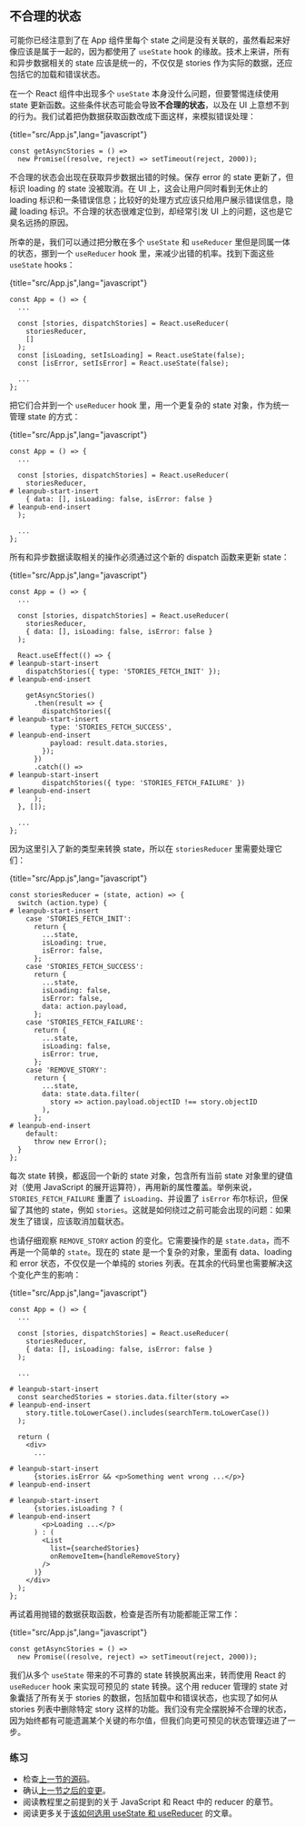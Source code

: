 ## 不合理的状态

可能你已经注意到了在 App 组件里每个 state 之间是没有关联的，虽然看起来好像应该是属于一起的，因为都使用了 `useState` hook 的缘故。技术上来讲，所有和异步数据相关的 state 应该是统一的，不仅仅是 stories 作为实际的数据，还应包括它的加载和错误状态。

在一个 React 组件中出现多个 `useState` 本身没什么问题，但要警惕连续使用 state 更新函数。这些条件状态可能会导致**不合理的状态**，以及在 UI 上意想不到的行为。我们试着把伪数据获取函数改成下面这样，来模拟错误处理：

{title="src/App.js",lang="javascript"}
~~~~~~~
const getAsyncStories = () =>
  new Promise((resolve, reject) => setTimeout(reject, 2000));
~~~~~~~

不合理的状态会出现在获取异步数据出错的时候。保存 error 的 state 更新了，但标识 loading 的 state 没被取消。在 UI 上，这会让用户同时看到无休止的 loading 标识和一条错误信息；比较好的处理方式应该只给用户展示错误信息，隐藏 loading 标识。不合理的状态很难定位到，却经常引发 UI 上的问题，这也是它臭名远扬的原因。

所幸的是，我们可以通过把分散在多个 `useState` 和 `useReducer` 里但是同属一体的状态，挪到一个 `useReducer` hook 里，来减少出错的机率。找到下面这些 `useState` hooks：

{title="src/App.js",lang="javascript"}
~~~~~~~
const App = () => {
  ...

  const [stories, dispatchStories] = React.useReducer(
    storiesReducer,
    []
  );
  const [isLoading, setIsLoading] = React.useState(false);
  const [isError, setIsError] = React.useState(false);

  ...
};
~~~~~~~

把它们合并到一个 `useReducer` hook 里，用一个更复杂的 state 对象，作为统一管理 state 的方式：

{title="src/App.js",lang="javascript"}
~~~~~~~
const App = () => {
  ...

  const [stories, dispatchStories] = React.useReducer(
    storiesReducer,
# leanpub-start-insert
    { data: [], isLoading: false, isError: false }
# leanpub-end-insert
  );

  ...
};
~~~~~~~

所有和异步数据读取相关的操作必须通过这个新的 dispatch 函数来更新 state：

{title="src/App.js",lang="javascript"}
~~~~~~~
const App = () => {
  ...

  const [stories, dispatchStories] = React.useReducer(
    storiesReducer,
    { data: [], isLoading: false, isError: false }
  );

  React.useEffect(() => {
# leanpub-start-insert
    dispatchStories({ type: 'STORIES_FETCH_INIT' });
# leanpub-end-insert

    getAsyncStories()
      .then(result => {
        dispatchStories({
# leanpub-start-insert
          type: 'STORIES_FETCH_SUCCESS',
# leanpub-end-insert
          payload: result.data.stories,
        });
      })
      .catch(() =>
# leanpub-start-insert
        dispatchStories({ type: 'STORIES_FETCH_FAILURE' })
# leanpub-end-insert
      );
  }, []);

  ...
};
~~~~~~~

因为这里引入了新的类型来转换 state，所以在 `storiesReducer` 里需要处理它们：

{title="src/App.js",lang="javascript"}
~~~~~~~
const storiesReducer = (state, action) => {
  switch (action.type) {
# leanpub-start-insert
    case 'STORIES_FETCH_INIT':
      return {
        ...state,
        isLoading: true,
        isError: false,
      };
    case 'STORIES_FETCH_SUCCESS':
      return {
        ...state,
        isLoading: false,
        isError: false,
        data: action.payload,
      };
    case 'STORIES_FETCH_FAILURE':
      return {
        ...state,
        isLoading: false,
        isError: true,
      };
    case 'REMOVE_STORY':
      return {
        ...state,
        data: state.data.filter(
          story => action.payload.objectID !== story.objectID
        ),
      };
# leanpub-end-insert
    default:
      throw new Error();
  }
};
~~~~~~~

每次 state 转换，都返回一个新的 state 对象，包含所有当前 state 对象里的键值对（使用 JavaScript 的展开运算符），再用新的属性覆盖。举例来说，`STORIES_FETCH_FAILURE` 重置了 `isLoading`、并设置了 `isError` 布尔标识，但保留了其他的 state，例如 `stories`。这就是如何绕过之前可能会出现的问题：如果发生了错误，应该取消加载状态。

也请仔细观察 `REMOVE_STORY` action 的变化。它需要操作的是 `state.data`，而不再是一个简单的 `state`。现在的 state 是一个复杂的对象，里面有 data、loading 和 error 状态，不仅仅是一个单纯的 stories 列表。在其余的代码里也需要解决这个变化产生的影响：

{title="src/App.js",lang="javascript"}
~~~~~~~
const App = () => {
  ...

  const [stories, dispatchStories] = React.useReducer(
    storiesReducer,
    { data: [], isLoading: false, isError: false }
  );

  ...

# leanpub-start-insert
  const searchedStories = stories.data.filter(story =>
# leanpub-end-insert
    story.title.toLowerCase().includes(searchTerm.toLowerCase())
  );

  return (
    <div>
      ...

# leanpub-start-insert
      {stories.isError && <p>Something went wrong ...</p>}
# leanpub-end-insert

# leanpub-start-insert
      {stories.isLoading ? (
# leanpub-end-insert
        <p>Loading ...</p>
      ) : (
        <List
          list={searchedStories}
          onRemoveItem={handleRemoveStory}
        />
      )}
    </div>
  );
};
~~~~~~~

再试着用抛错的数据获取函数，检查是否所有功能都能正常工作：

{title="src/App.js",lang="javascript"}
~~~~~~~
const getAsyncStories = () =>
  new Promise((resolve, reject) => setTimeout(reject, 2000));
~~~~~~~

我们从多个 `useState` 带来的不可靠的 state 转换脱离出来，转而使用 React 的 `useReducer` hook 来实现可预见的 state 转换。这个用 reducer 管理的 state 对象囊括了所有关于 stories 的数据，包括加载中和错误状态，也实现了如何从 stories 列表中删除特定 story 这样的功能。我们没有完全摆脱掉不合理的状态，因为始终都有可能遗漏某个关键的布尔值，但我们向更可预见的状态管理迈进了一步。

### 练习

* 检查[上一节的源码](https://codesandbox.io/s/github/the-road-to-learn-react/hacker-stories/tree/hs/React-Impossible-States)。
* 确认[上一节之后的变更](https://github.com/the-road-to-learn-react/hacker-stories/compare/hs/React-Advanced-State...hs/React-Impossible-States?expand=1)。
* 阅读教程里之前提到的关于 JavaScript 和 React 中的 reducer 的章节。
* 阅读更多关于[该如何选用 useState 和 useReducer](https://www.robinwieruch.de/react-usereducer-vs-usestate) 的文章。
